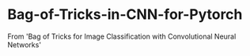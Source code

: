 # Bag-of-Tricks-in-CNN-for-Pytorch
From 'Bag of Tricks for Image Classification with Convolutional Neural Networks'
